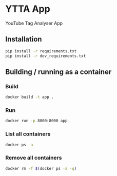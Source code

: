 # YTTA App

YouTube Tag Analyser App

## Installation

```bash
pip install -r requirements.txt
pip install -r dev_requirements.txt
```

## Building / running as a container

### Build

```bash
docker build -t app .
```

### Run

```bash
docker run -p 8000:8000 app
```

### List all containers

```bash
docker ps -a
```

### Remove all containers

```bash
docker rm -f $(docker ps -a -q)
```
